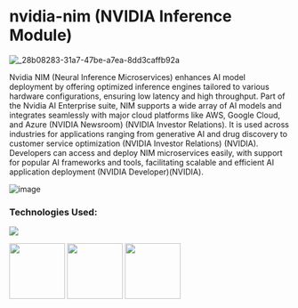 # nvidia-nim (NVIDIA Inference Module)

![_28b08283-31a7-47be-a7ea-8dd3caffb92a](https://github.com/divakarkumarp/nvidia-nim/assets/32620288/814579c0-48d8-4d86-943c-2fdb62ae3f2a)

Nvidia NIM (Neural Inference Microservices) enhances AI model deployment by offering optimized inference engines tailored to various hardware configurations, ensuring low latency and high throughput. Part of the Nvidia AI Enterprise suite, NIM supports a wide array of AI models and integrates seamlessly with major cloud platforms like AWS, Google Cloud, and Azure​ (NVIDIA Newsroom)​​ (NVIDIA Investor Relations)​. It is used across industries for applications ranging from generative AI and drug discovery to customer service optimization​ (NVIDIA Investor Relations)​​ (NVIDIA)​. Developers can access and deploy NIM microservices easily, with support for popular AI frameworks and tools, facilitating scalable and efficient AI application deployment​ (NVIDIA Developer)​​ (NVIDIA)​.

![image](https://github.com/divakarkumarp/nvidia-nim/assets/32620288/e574a0be-b228-4c34-9429-757983616963)
### Technologies Used:

![](https://forthebadge.com/images/badges/made-with-python.svg)

[<img target="_blank" src="https://github.com/divakarkumarp/Building-Chatboat-with-Langchain-Ollama/assets/32620288/4ab426a3-6311-4a2f-a7a7-b4e58840489f" width=100>](https://ollama.com/)       [<img target="_blank" src="https://github.com/divakarkumar424/Text-To-SQL-LLM-App/assets/32620288/a9f2554b-0e9d-45e1-af4f-9f7b08d5bffd" width=100>](https://streamlit.io/)   [<img target="_blank" src="https://github.com/divakarkumar424/Langchain-POC/assets/32620288/564a6dac-9ee4-4d64-9629-abcfc4af1ea1" width=100>](https://www.langchain.com/)
